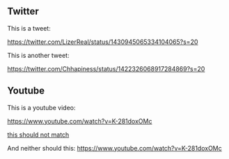 ## Twitter

This is a tweet:

https://twitter.com/LizerReal/status/1430945065334104065?s=20


This is another tweet:

https://twitter.com/Chhapiness/status/1422326068917284869?s=20


## Youtube

This is a youtube video:

https://www.youtube.com/watch?v=K-281doxOMc

[this should not match](https://www.youtube.com/watch?v=K-281doxOMc)

And neither should this: https://www.youtube.com/watch?v=K-281doxOMc
